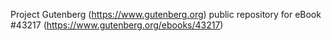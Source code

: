 Project Gutenberg (https://www.gutenberg.org) public repository for eBook #43217 (https://www.gutenberg.org/ebooks/43217)

